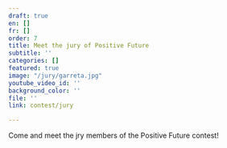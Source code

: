 ```yaml
---
draft: true
en: []
fr: []
order: 7
title: Meet the jury of Positive Future
subtitle: ''
categories: []
featured: true
image: "/jury/garreta.jpg"
youtube_video_id: ''
background_color: ''
file: ''
link: contest/jury

---
```

Come and meet the jry members of the Positive Future contest!